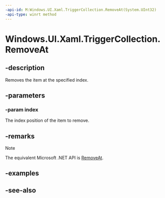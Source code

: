 ```yaml
---
-api-id: M:Windows.UI.Xaml.TriggerCollection.RemoveAt(System.UInt32)
-api-type: winrt method
---
```


<!-- Method syntax
public void RemoveAt(System.UInt32 index)
-->

# Windows.UI.Xaml.TriggerCollection.RemoveAt

## -description
Removes the item at the specified index.



## -parameters
### -param index
The index position of the item to remove.

## -remarks
> [!NOTE]
> The equivalent Microsoft .NET API is [RemoveAt](/dotnet/api/system.collections.objectmodel.collection-1.removeat).

## -examples

## -see-also
